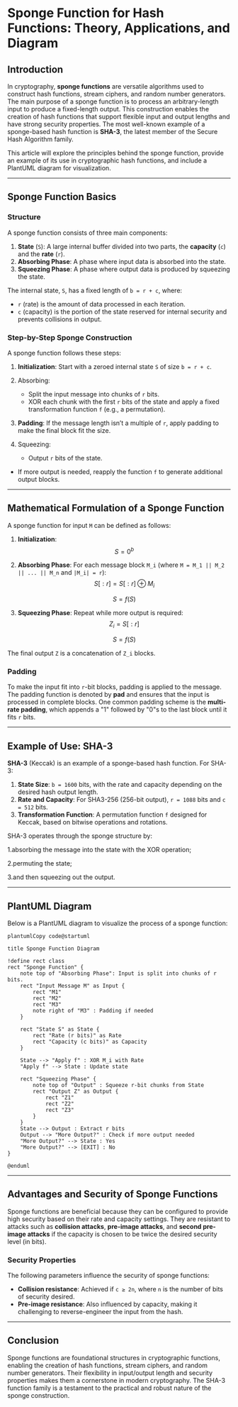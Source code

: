 # Sponge Function for Hash Functions: Theory, Applications, and Diagram

## Introduction

In cryptography, **sponge functions** are versatile algorithms used to construct hash functions, stream ciphers, and random number generators. The main purpose of a sponge function is to process an arbitrary-length input to produce a fixed-length output. This construction enables the creation of hash functions that support flexible input and output lengths and have strong security properties. The most well-known example of a sponge-based hash function is **SHA-3**, the latest member of the Secure Hash Algorithm family.

This article will explore the principles behind the sponge function, provide an example of its use in cryptographic hash functions, and include a PlantUML diagram for visualization.

------

## Sponge Function Basics

### Structure

A sponge function consists of three main components:

1. **State** (`S`): A large internal buffer divided into two parts, the **capacity** (`c`) and the **rate** (`r`).
2. **Absorbing Phase**: A phase where input data is absorbed into the state.
3. **Squeezing Phase**: A phase where output data is produced by squeezing the state.

The internal state, `S`, has a fixed length of `b = r + c`, where:

- `r` (rate) is the amount of data processed in each iteration.
- `c` (capacity) is the portion of the state reserved for internal security and prevents collisions in output.

### Step-by-Step Sponge Construction

A sponge function follows these steps:

1. **Initialization**: Start with a zeroed internal state `S` of size `b = r + c`.

2. Absorbing:

   - Split the input message into chunks of `r` bits.
   - XOR each chunk with the first `r` bits of the state and apply a fixed transformation function `f` (e.g., a permutation).

3. **Padding**: If the message length isn’t a multiple of `r`, apply padding to make the final block fit the size.

4. Squeezing:

   - Output `r` bits of the state.
- If more output is needed, reapply the function `f` to generate additional output blocks.

------

## Mathematical Formulation of a Sponge Function

A sponge function for input `M` can be defined as follows:

1. **Initialization**:
   $$
   S = 0^b
   $$
   
2. **Absorbing Phase**: For each message block `M_i` (where `M = M_1 || M_2 || ... || M_n` and `|M_i| = r`):
   $$
   S[:r] = S[:r] ⊕ M_i
   $$
   
   $$
   S = f(S)
   $$
   
3. **Squeezing Phase**: Repeat while more output is required:
   $$
   Z_i = S[:r]
   $$
   
   $$
   S = f(S)
   $$
   

The final output `Z` is a concatenation of `Z_i` blocks.

### Padding

To make the input fit into `r`-bit blocks, padding is applied to the message. The padding function is denoted by **pad** and ensures that the input is processed in complete blocks. One common padding scheme is the **multi-rate padding**, which appends a "1" followed by "0"s to the last block until it fits `r` bits.

------

## Example of Use: SHA-3

**SHA-3** (Keccak) is an example of a sponge-based hash function. For SHA-3:

1. **State Size**: `b = 1600` bits, with the rate and capacity depending on the desired hash output length.
2. **Rate and Capacity**: For SHA3-256 (256-bit output), `r = 1088` bits and `c = 512` bits.
3. **Transformation Function**: A permutation function `f` designed for Keccak, based on bitwise operations and rotations.

SHA-3 operates through the sponge structure by:

1.absorbing the message into the state with the XOR operation;

2.permuting the state;

3.and then squeezing out the output.

------

## PlantUML Diagram

Below is a PlantUML diagram to visualize the process of a sponge function:

```
plantumlCopy code@startuml

title Sponge Function Diagram

!define rect class
rect "Sponge Function" {
    note top of "Absorbing Phase": Input is split into chunks of r bits.
    rect "Input Message M" as Input {
        rect "M1"
        rect "M2"
        rect "M3"
        note right of "M3" : Padding if needed
    }

    rect "State S" as State {
        rect "Rate (r bits)" as Rate
        rect "Capacity (c bits)" as Capacity
    }
    
    State --> "Apply f" : XOR M_i with Rate
    "Apply f" --> State : Update state

    rect "Squeezing Phase" {
        note top of "Output" : Squeeze r-bit chunks from State
        rect "Output Z" as Output {
            rect "Z1"
            rect "Z2"
            rect "Z3"
        }
    }
    State --> Output : Extract r bits
    Output --> "More Output?" : Check if more output needed
    "More Output?" --> State : Yes
    "More Output?" --> [EXIT] : No
}

@enduml
```

------

## Advantages and Security of Sponge Functions

Sponge functions are beneficial because they can be configured to provide high security based on their rate and capacity settings. They are resistant to attacks such as **collision attacks**, **pre-image attacks**, and **second pre-image attacks** if the capacity is chosen to be twice the desired security level (in bits).

### Security Properties

The following parameters influence the security of sponge functions:

- **Collision resistance**: Achieved if `c ≥ 2n`, where `n` is the number of bits of security desired.
- **Pre-image resistance**: Also influenced by capacity, making it challenging to reverse-engineer the input from the hash.

------

## Conclusion

Sponge functions are foundational structures in cryptographic functions, enabling the creation of hash functions, stream ciphers, and random number generators. Their flexibility in input/output length and security properties makes them a cornerstone in modern cryptography. The SHA-3 function family is a testament to the practical and robust nature of the sponge construction.


